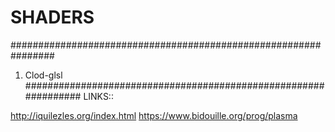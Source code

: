 # SHADERS
################################################################
1) Clod-glsl
################################################################
LINKS::

http://iquilezles.org/index.html
https://www.bidouille.org/prog/plasma
